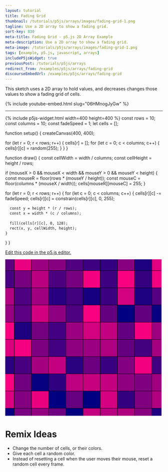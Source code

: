 ```yaml
---
layout: tutorial
title: Fading Grid
thumbnail: /tutorials/p5js/arrays/images/fading-grid-1.png
tagline: Use a 2D array to show a fading grid.
sort-key: 830
meta-title: Fading Grid - p5.js 2D Array Example
meta-description: Use a 2D array to show a fading grid.
meta-image: /tutorials/p5js/arrays/images/fading-grid-1.png
tags: [example, p5.js, javascript, arrays]
includeP5jsWidget: true
previousPost: /tutorials/p5js/arrays
redirect_from: /examples/p5js/arrays/fading-grid
discourseEmbedUrl: /examples/p5js/arrays/fading-grid
---
```


This sketch uses a 2D array to hold values, and decreases changes those values to show a fading grid of cells.

{% include youtube-embed.html slug="06HMnogJyGw" %}

---

{% include p5js-widget.html width=400 height=400 %}
const rows = 10;
const columns = 10;
const fadeSpeed = 1;
let cells = [];

function setup() {
  createCanvas(400, 400);

  for (let r = 0; r < rows; r++) {
    cells[r] = [];
    for (let c = 0; c < columns; c++) {
      cells[r][c] = random(255);
    }
  }
}

function draw() {
  const cellWidth = width / columns;
  const cellHeight = height / rows;

  if (mouseX > 0 && mouseX < width &&
      mouseY > 0 && mouseY < height) {
    const mouseR = floor(rows * (mouseY / height));
    const mouseC = floor(columns * (mouseX / width));
    cells[mouseR][mouseC] = 255;
  }

  for (let r = 0; r < rows; r++) {
    for (let c = 0; c < columns; c++) {
      cells[r][c] -= fadeSpeed;
      cells[r][c] = constrain(cells[r][c], 0, 255);

      const y = height * (r / rows);
      const x = width * (c / columns);

      fill(cells[r][c], 0, 128);
      rect(x, y, cellWidth, height);
    }
  }
}
</script>

[Edit this code in the p5.js editor.](https://editor.p5js.org/KevinWorkman/sketches/yoCVXKFre)

![fading grid](/tutorials/p5js/arrays/images/fading-grid-2.gif)

# Remix Ideas

- Change the number of cells, or their colors.
- Give each cell a random color.
- Instead of resetting a cell when the user moves their mouse, reset a random cell every frame.
